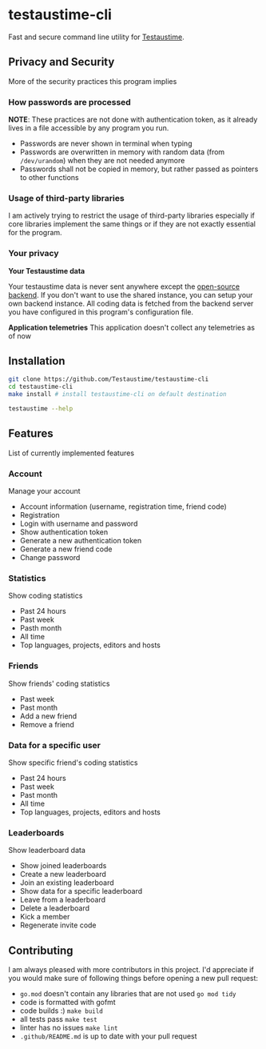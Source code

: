 # testaustime-cli
Fast and secure command line utility for [Testaustime](https://testaustime.fi). 

## Privacy and Security
More of the security practices this program implies

### How passwords are processed

**NOTE**: These practices are not done with authentication token, as it already lives in a file accessible by any program you run.

- Passwords are never shown in terminal when typing
- Passwords are overwritten in memory with random data (from `/dev/urandom`) 
  when they are not needed anymore
- Passwords shall not be copied in memory, but rather passed as pointers to other functions

### Usage of third-party libraries
I am actively trying to restrict the usage of third-party libraries especially if core libraries implement the same things 
or if they are not exactly essential for the program.

### Your privacy

**Your Testaustime data**

Your testaustime data is never sent anywhere except the [open-source backend](https://github.com/Testaustime/testaustime-backend). If you don't want
to use the shared instance, you can setup your own backend instance. 
All coding data is fetched from the backend server you have configured in this program's configuration file.

**Application telemetries**
This application doesn't collect any telemetries as of now

## Installation

```sh
git clone https://github.com/Testaustime/testaustime-cli
cd testaustime-cli
make install # install testaustime-cli on default destination

testaustime --help
```

## Features
List of currently implemented features

### Account
Manage your account

- Account information (username, registration time, friend code)
- Registration
- Login with username and password
- Show authentication token
- Generate a new authentication token
- Generate a new friend code
- Change password

### Statistics
Show coding statistics

- Past 24 hours
- Past week
- Pasth month
- All time
- Top languages, projects, editors and hosts

### Friends
Show friends' coding statistics

- Past week
- Past month
- Add a new friend
- Remove a friend

### Data for a specific user
Show specific friend's coding statistics

- Past 24 hours
- Past week
- Past month
- All time
- Top languages, projects, editors and hosts

### Leaderboards
Show leaderboard data

- Show joined leaderboards
- Create a new leaderboard
- Join an existing leaderboard
- Show data for a specific leaderboard
- Leave from a leaderboard
- Delete a leaderboard
- Kick a member
- Regenerate invite code

## Contributing
I am always pleased with more contributors in this project.
I'd appreciate if you would make sure of following things before opening a new pull request:

- `go.mod` doesn't contain any libraries that are not used `go mod tidy`
- code is formatted with gofmt
- code builds :) `make build`
- all tests pass `make test`
- linter has no issues `make lint`
- `.github/README.md` is up to date with your pull request

